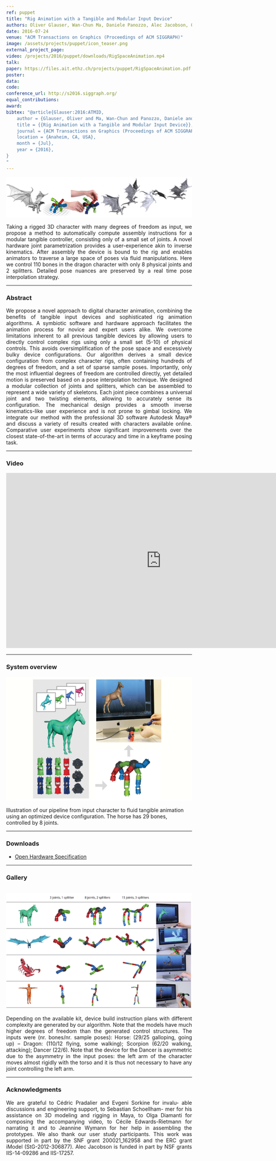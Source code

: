 ```yaml
---
ref: puppet
title: "Rig Animation with a Tangible and Modular Input Device"
authors: Oliver Glauser, Wan-Chun Ma, Daniele Panozzo, Alec Jacobson, Otmar Hilliges, Olga Sorkine-Hornung
date: 2016-07-24
venue: "ACM Transactions on Graphics (Proceedings of ACM SIGGRAPH)"
image: /assets/projects/puppet/icon_teaser.png
external_project_page: 
video: /projects/2016/puppet/downloads/RigSpaceAnimation.mp4
talk: 
paper: https://files.ait.ethz.ch/projects/puppet/RigSpaceAnimation.pdf
poster: 
data: 
code: 
conference_url: http://s2016.siggraph.org/
equal_contributions: 
award: 
bibtex: "@article{Glauser:2016:ATMID,
	author = {Glauser, Oliver and Ma, Wan-Chun and Panozzo, Daniele and Jacobson, Alec and Hilliges, Otmar and Sorkine-Hornung, Olga},
	title = {{Rig Animation with a Tangible and Modular Input Device}},
	journal = {ACM Transactions on Graphics (Proceedings of ACM SIGGRAPH)},
	location = {Anaheim, CA, USA},
	month = {Jul},
	year = {2016},
}
"
---
```


<img class="fullcol" src="/assets/projects/puppet/teaser.png" alt="Teaser-Picture" />

<p align="justify">
    <span class="figurecap"> 
Taking a rigged 3D character with many degrees of freedom as input, we
propose a method to automatically compute assembly instructions for a
modular tangible controller, consisting only of a small set of joints.
A novel hardware joint parametrization provides a user-experience akin to inverse kinematics.
After assembly the device is bound to the rig and enables animators to traverse a large space of poses via fluid manipulations.
Here we control 110 bones in the dragon character with only 8 physical joints and 2 splitters.
Detailed pose nuances are preserved by a real time pose interpolation strategy. 
    </span>
</p>
<hr />
        

<h3>Abstract</h3>
<p align="justify">
We propose a novel approach to digital character animation, combining the benefits of tangible input devices and sophisticated rig animation algorithms. 
    A symbiotic software and hardware approach facilitates the animation process for novice and expert users alike. We overcome limitations inherent to all previous tangible devices by allowing users to directly control complex rigs using only a small set (5-10) of physical controls. 
    This avoids oversimplification of the pose space and excessively bulky device configurations. 
    Our algorithm derives a small device configuration from complex character rigs, often containing hundreds of degrees of freedom, 
    and a set of sparse sample poses. 
    Importantly, only the most influential degrees of freedom are controlled directly, yet detailed motion is preserved 
    based on a pose interpolation technique.
    We designed a modular collection of joints and splitters, which can be assembled to represent a wide variety of skeletons. 
    Each joint piece combines a universal joint and two twisting elements, allowing to accurately sense its configuration. 
    The mechanical design provides a smooth inverse kinematics-like user experience and is not prone to gimbal locking.
    We integrate our method with the professional 3D software Autodesk Maya&reg; and discuss a variety of results created with characters available online. 
    Comparative user experiments show significant improvements over the closest state-of-the-art in terms of accuracy and time in a keyframe posing task.      
</p>
<hr />
    


<h3>Video</h3>
<div class="video" align="center">
   <iframe width="840" height="474" src="https://www.youtube.com/embed/QW-goz8Cx8U" frameborder="0" allowfullscreen></iframe>
</div>
<hr />
    


<h3>System overview</h3>
<img class="fullcol" src="/assets/projects/puppet/repesentative_img_final.png" alt="Sys-Overview-Picture" />

<p align="left">
    <span class="figurecap"> 
         Illustration of our pipeline from input character to fluid tangible animation using an optimized device configuration. The horse has 29 bones, controlled by 8 joints.
    </span>
</p>
<hr />



<h3>Downloads</h3>
<ul class="linklist">
        <li><a class="a-text-ext" target="_blank" href="http://oliglauser.github.io/atamid/">Open Hardware Specification</a></li>
</ul>
<hr />
    


<h3>Gallery</h3>
<br/>
<img class="fullcol" src="/assets/projects/puppet/gallery.png" alt="Gallery-Picture" />
<p align="justify">
    <span class="figurecap"> 
        Depending on the available kit, device build instruction plans with different complexity are generated by our algorithm. Note that
the models have much higher degrees of freedom than the generated control structures. The inputs were (nr. bones/nr. sample poses): Horse:
(29/25 galloping, going up) – Dragon: (110/12 flying, some walking); Scorpion (62/20 walking, attacking); Dancer (22/6). Note that the
device for the Dancer is asymmetric due to the asymmetry in the input poses: the left arm of the character moves almost rigidly with the torso
and it is thus not necessary to have any joint controlling the left arm.
    </span>
</p>
<hr />



<h3>Acknowledgments</h3>
<p align="justify">
We are grateful to C&eacute;dric Pradalier and Evgeni Sorkine for invalu-
able discussions and engineering support, to Sebastian Schoellham-
mer for his assistance on 3D modeling and rigging in Maya, to
Olga Diamanti for composing the accompanying video, to C&eacute;cile Edwards-Rietmann for narrating it and to Jeannine Wymann for her
help in assembling the prototypes. We also thank our
user study participants. This work was supported in part by the SNF grant
200021_162958 and the ERC grant iModel (StG-2012-306877). Alec Jacobson
is funded in part by NSF grants IIS-14-09286 and IIS-17257.
</p>